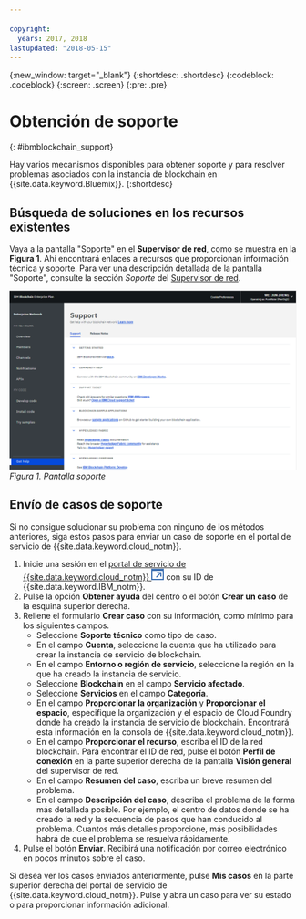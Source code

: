 ```yaml
---

copyright:
  years: 2017, 2018
lastupdated: "2018-05-15"
---
```


{:new_window: target="_blank"}
{:shortdesc: .shortdesc}
{:codeblock: .codeblock}
{:screen: .screen}
{:pre: .pre}


# Obtención de soporte
{: #ibmblockchain_support}


Hay varios mecanismos disponibles para obtener soporte y para resolver problemas asociados con la instancia de blockchain en {{site.data.keyword.Bluemix}}.
{:shortdesc}


## Búsqueda de soluciones en los recursos existentes

Vaya a la pantalla "Soporte" en el **Supervisor de red**, como se muestra en la **Figura 1**.  Ahí encontrará enlaces a recursos que proporcionan información técnica y soporte.  Para ver una descripción detallada de la pantalla "Soporte", consulte la sección *Soporte* del [Supervisor de red](v10_dashboard.html).

![Pantalla soporte](images/support.png "Pantalla soporte")
*Figura 1. Pantalla soporte*


## Envío de casos de soporte

Si no consigue solucionar su problema con ninguno de los métodos anteriores, siga estos pasos para enviar un caso de soporte en el portal de servicio de {{site.data.keyword.cloud_notm}}.

1. Inicie una sesión en el [portal de servicio de {{site.data.keyword.cloud_notm}} ![Icono de enlace externo](images/external_link.svg "Icono de enlace externo")](https://ibm.biz/ibmcloudsupport) con su ID de {{site.data.keyword.IBM_notm}}.
2. Pulse la opción **Obtener ayuda** del centro o el botón **Crear un caso** de la esquina superior derecha.
3. Rellene el formulario **Crear caso** con su información, como mínimo para los siguientes campos.  
    - Seleccione **Soporte técnico** como tipo de caso.
    - En el campo **Cuenta**, seleccione la cuenta que ha utilizado para crear la instancia de servicio de blockchain.
    - En el campo **Entorno o región de servicio**, seleccione la región en la que ha creado la instancia de servicio.
    - Seleccione **Blockchain** en el campo **Servicio afectado**.
    - Seleccione **Servicios** en el campo **Categoría**.
    - En el campo **Proporcionar la organización** y **Proporcionar el espacio**, especifique la organización y el espacio de Cloud Foundry donde ha creado la instancia de servicio de blockchain.  Encontrará esta información en la consola de {{site.data.keyword.cloud_notm}}.
    - En el campo **Proporcionar el recurso**, escriba el ID de la red blockchain. Para encontrar el ID de red, pulse el botón **Perfil de conexión** en la parte superior derecha de la pantalla **Visión general** del supervisor de red.
    - En el campo **Resumen del caso**, escriba un breve resumen del problema.
    - En el campo **Descripción del caso**, describa el problema de la forma más detallada posible.  Por ejemplo, el centro de datos donde se ha creado la red y la secuencia de pasos que han conducido al problema.  Cuantos más detalles proporcione, más posibilidades habrá de que el problema se resuelva rápidamente.
4. Pulse el botón **Enviar**.  Recibirá una notificación por correo electrónico en pocos minutos sobre el caso.


Si desea ver los casos enviados anteriormente, pulse **Mis casos** en la parte superior derecha del portal de servicio de {{site.data.keyword.cloud_notm}}.  Pulse y abra un caso para ver su estado o para proporcionar información adicional.
